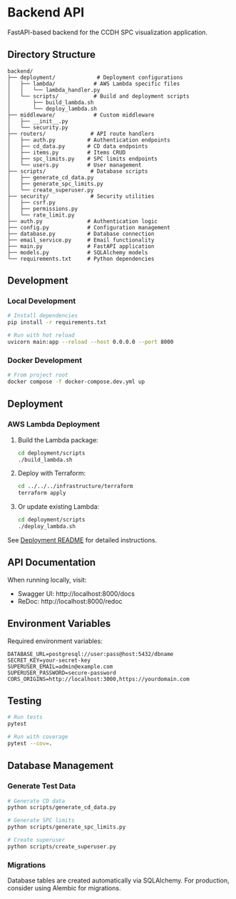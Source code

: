 # Backend API

FastAPI-based backend for the CCDH SPC visualization application.

## Directory Structure

```
backend/
├── deployment/             # Deployment configurations
│   ├── lambda/            # AWS Lambda specific files
│   │   └── lambda_handler.py
│   └── scripts/           # Build and deployment scripts
│       ├── build_lambda.sh
│       └── deploy_lambda.sh
├── middleware/            # Custom middleware
│   ├── __init__.py
│   └── security.py
├── routers/              # API route handlers
│   ├── auth.py          # Authentication endpoints
│   ├── cd_data.py       # CD data endpoints
│   ├── items.py         # Items CRUD
│   ├── spc_limits.py    # SPC limits endpoints
│   └── users.py         # User management
├── scripts/              # Database scripts
│   ├── generate_cd_data.py
│   ├── generate_spc_limits.py
│   └── create_superuser.py
├── security/             # Security utilities
│   ├── csrf.py
│   ├── permissions.py
│   └── rate_limit.py
├── auth.py              # Authentication logic
├── config.py            # Configuration management
├── database.py          # Database connection
├── email_service.py     # Email functionality
├── main.py              # FastAPI application
├── models.py            # SQLAlchemy models
└── requirements.txt     # Python dependencies
```

## Development

### Local Development

```bash
# Install dependencies
pip install -r requirements.txt

# Run with hot reload
uvicorn main:app --reload --host 0.0.0.0 --port 8000
```

### Docker Development

```bash
# From project root
docker compose -f docker-compose.dev.yml up
```

## Deployment

### AWS Lambda Deployment

1. Build the Lambda package:
   ```bash
   cd deployment/scripts
   ./build_lambda.sh
   ```

2. Deploy with Terraform:
   ```bash
   cd ../../../infrastructure/terraform
   terraform apply
   ```

3. Or update existing Lambda:
   ```bash
   cd deployment/scripts
   ./deploy_lambda.sh
   ```

See [Deployment README](deployment/README.md) for detailed instructions.

## API Documentation

When running locally, visit:
- Swagger UI: http://localhost:8000/docs
- ReDoc: http://localhost:8000/redoc

## Environment Variables

Required environment variables:

```env
DATABASE_URL=postgresql://user:pass@host:5432/dbname
SECRET_KEY=your-secret-key
SUPERUSER_EMAIL=admin@example.com
SUPERUSER_PASSWORD=secure-password
CORS_ORIGINS=http://localhost:3000,https://yourdomain.com
```

## Testing

```bash
# Run tests
pytest

# Run with coverage
pytest --cov=.
```

## Database Management

### Generate Test Data

```bash
# Generate CD data
python scripts/generate_cd_data.py

# Generate SPC limits
python scripts/generate_spc_limits.py

# Create superuser
python scripts/create_superuser.py
```

### Migrations

Database tables are created automatically via SQLAlchemy. For production, consider using Alembic for migrations.